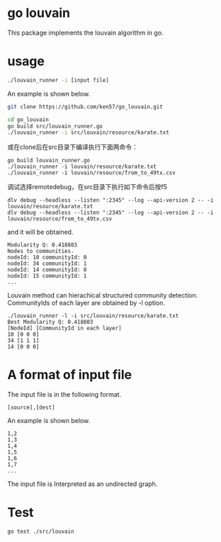 # go louvain

This package implements the louvain algorithm in go.

# usage

```bash
./louvain_runner -i [input file]
```

An example is shown below.
```bash
git clone https://github.com/ken57/go_louvain.git

cd go_louvain
go build src/louvain_runner.go
./louvain_runner -i src/louvain/resource/karate.txt
```

或在clone后在src目录下编译执行下面两命令：
```
go build louvain_runner.go
./louvain_runner -i louvain/resource/karate.txt
./louvain_runner -i louvain/resource/from_to_49tx.csv
```

调试选择remotedebug，在src目录下执行如下命令后按f5
```
dlv debug --headless --listen ":2345" --log --api-version 2 -- -i louvain/resource/karate.txt
dlv debug --headless --listen ":2345" --log --api-version 2 -- -i louvain/resource/from_to_49tx.csv
```


and it will be obtained.
```
Modularity Q: 0.418803
Nodes to communities.
nodeId: 10 communityId: 0
nodeId: 34 communityId: 1
nodeId: 14 communityId: 0
nodeId: 15 communityId: 1
...
```

Louvain method can hierachical structured community detection.
CommunityIds of each layer are obtained by -l option.
```
./louvain_runner -l -i src/louvain/resource/karate.txt
Best Modularity Q: 0.418803
[NodeId] [CommunityId in each layer]
10 [0 0 0]
34 [1 1 1]
14 [0 0 0]
```

# A format of input file

The input file is in the following format.
```
[source],[dest]
```
An example is shown below.
```
1,2
1,3
1,4
1,5
1,6
1,7
...
```

The input file is Interpreted as an undirected graph.
# Test

```
go test ./src/louvain
```
